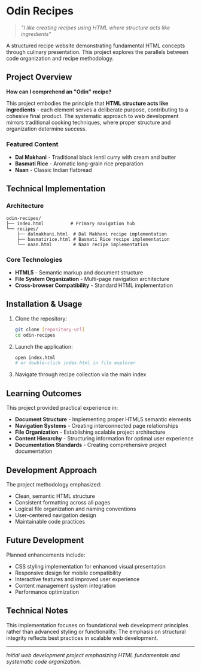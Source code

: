 # Odin Recipes

> *"I like creating recipes using HTML where structure acts like ingredients"*

A structured recipe website demonstrating fundamental HTML concepts through culinary presentation. This project explores the parallels between code organization and recipe methodology.

## Project Overview

**How can I comprehend an "Odin" recipe?**

This project embodies the principle that **HTML structure acts like ingredients** - each element serves a deliberate purpose, contributing to a cohesive final product. The systematic approach to web development mirrors traditional cooking techniques, where proper structure and organization determine success.

### Featured Content
- **Dal Makhani** - Traditional black lentil curry with cream and butter
- **Basmati Rice** - Aromatic long-grain rice preparation
- **Naan** - Classic Indian flatbread

## Technical Implementation

### Architecture
```
odin-recipes/
├── index.html          # Primary navigation hub
└── recipes/
    ├── dalmakhani.html  # Dal Makhani recipe implementation
    ├── basmatirice.html # Basmati Rice recipe implementation
    └── naan.html        # Naan recipe implementation
```

### Core Technologies
- **HTML5** - Semantic markup and document structure
- **File System Organization** - Multi-page navigation architecture
- **Cross-browser Compatibility** - Standard HTML implementation

## Installation & Usage

1. Clone the repository:
   ```bash
   git clone [repository-url]
   cd odin-recipes
   ```

2. Launch the application:
   ```bash
   open index.html
   # or double-click index.html in file explorer
   ```

3. Navigate through recipe collection via the main index

## Learning Outcomes

This project provided practical experience in:

- **Document Structure** - Implementing proper HTML5 semantic elements
- **Navigation Systems** - Creating interconnected page relationships  
- **File Organization** - Establishing scalable project architecture
- **Content Hierarchy** - Structuring information for optimal user experience
- **Documentation Standards** - Creating comprehensive project documentation

## Development Approach

The project methodology emphasized:
- Clean, semantic HTML structure
- Consistent formatting across all pages
- Logical file organization and naming conventions
- User-centered navigation design
- Maintainable code practices

## Future Development

Planned enhancements include:
- CSS styling implementation for enhanced visual presentation
- Responsive design for mobile compatibility
- Interactive features and improved user experience
- Content management system integration
- Performance optimization

## Technical Notes

This implementation focuses on foundational web development principles rather than advanced styling or functionality. The emphasis on structural integrity reflects best practices in scalable web development.

---

*Initial web development project emphasizing HTML fundamentals and systematic code organization.*